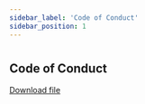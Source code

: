 ```yaml
---
sidebar_label: 'Code of Conduct'
sidebar_position: 1
---
```


# 

## Code of Conduct

<!-- <a href="https://drive.google.com/file/d/1JpNU891kO5kvrMpMfH7qqtisuUQxn2pm/preview" target="_blank">Open in new window</a>

<br />
 

<iframe src="https://drive.google.com/file/d/1JpNU891kO5kvrMpMfH7qqtisuUQxn2pm/preview" width="100%" height="800px"></iframe> -->

[Download file ](Code_of_conduct/TRE%20User%20Code%20of%20Conduct%205.1.pdf) <!-- Policy - open disclosure of phenotypes and variants with counts and small numbers - v2.5 -->
